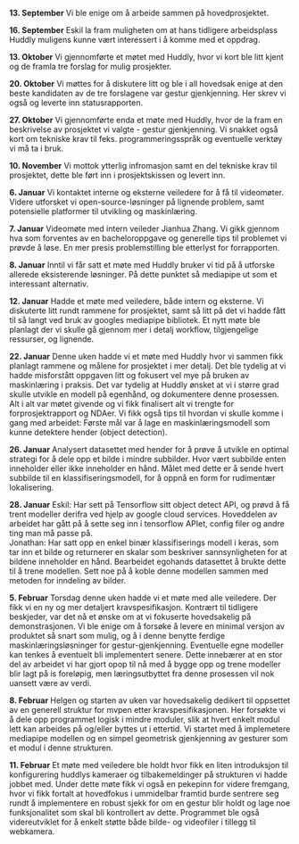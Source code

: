**13. September**
Vi ble enige om å arbeide sammen på hovedprosjektet.


**16. September**
Eskil la fram muligheten om at hans tidligere arbeidsplass Huddly muligens kunne vært interessert i å komme med et oppdrag.


**13. Oktober**
Vi gjennomførte et møtet med Huddly, hvor vi kort ble litt kjent og de framla tre forslag for mulig prosjekter.


**20. Oktober**
Vi møttes for å diskutere litt og ble i all hovedsak enige at den beste kandidaten av de tre forslagene var gestur gjenkjenning. Her skrev vi også og leverte inn statusrapporten.


**27. Oktober**
Vi gjennomførte enda et møte med Huddly, hvor de la fram en beskrivelse av prosjektet vi valgte - gestur gjenkjenning. Vi snakket også kort om tekniske krav til feks. programmeringsspråk og eventuelle verktøy vi må ta i bruk.

**10. November**
Vi mottok ytterlig infromasjon samt en del tekniske krav til prosjektet, dette ble ført inn i prosjektskissen og levert inn.

**6. Januar**
Vi kontaktet interne og eksterne veiledere for å få til videomøter. Videre utforsket vi open-source-løsninger på lignende problem, samt potensielle platformer til utvikling og maskinlæring.

**7. Januar**
Videomøte med intern veileder Jianhua Zhang. Vi gikk gjennom hva som forventes av en bacheloroppgave og generelle tips til problemet vi prøvde å løse. En mer presis problemstilling ble etterlyst for forrapporten.

**8. Januar**
Inntil vi får satt et møte med Huddly bruker vi tid på å utforske allerede eksisterende løsninger. På dette punktet så mediapipe ut som et interessant alternativ.

**12. Januar**
Hadde et møte med veiledere, både intern og eksterne. Vi diskuterte litt rundt rammene for prosjektet, samt så litt på det vi hadde fått til så langt ved bruk av googles mediapipe bibliotek. Et nytt møte ble planlagt der vi skulle gå gjennom mer i detalj workflow, tilgjengelige ressurser, og lignende.

**22. Januar**
Denne uken hadde vi et møte med Huddly hvor vi sammen fikk planlagt rammene og målene for prosjektet i mer detalj. Det ble tydelig at vi hadde misforstått oppgaven litt og fokusert vel mye på bruken av maskinlæring i praksis. Det var tydelig at Huddly ønsket at vi i større grad skulle utvikle en modell på egenhånd, og dokumentere denne prosessen. Alt i alt var møtet givende og vi fikk finalisert alt vi trengte for forprosjektrapport og NDAer. Vi fikk også tips til hvordan vi skulle komme i gang med arbeidet: Første mål var å lage en maskinlæringsmodell som kunne detektere hender (object detection).

**26. Januar**
Analysert datasettet med hender for å prøve å utvikle en optimal strategi for å dele opp et bilde i mindre subbilder. Hvor vært subbilde enten inneholder eller ikke inneholder en hånd. Målet med dette er å sende hvert subbilde til en klassifiseringsmodell, for å oppnå en form for rudimentær lokalisering.

**28. Januar**
Eskil: Har sett på Tensorflow sitt object detect API, og prøvd å få trent modeller derifra ved hjelp av google cloud services. Hoveddelen av arbeidet har gått på å sette seg inn i tensorflow APIet, config filer og andre ting man må passe på. \
Jonathan: Har satt opp en enkel binær klassifiserings modell i keras, som tar inn et bilde og returnerer en skalar som beskriver sannsynligheten for at bildene inneholder en hånd. Bearbeidet egohands datasettet å brukte dette til å trene modellen. Sett noe på å koble denne modellen sammen med metoden for inndeling av bilder.

**5. Februar**
Torsdag denne uken hadde vi et møte med alle veiledere. Der fikk vi en ny og mer detaljert kravspesifikasjon. Kontrært til tidligere beskjeder, var det nå et ønske  om at vi fokuserte hovedsakelig på demonstrasjonen. Vi ble enige om å forsøke å levere en minimal versjon av produktet så snart som mulig, og  å i denne  benytte ferdige maskinlæringsløsninger for gestur-gjenkjenning. Eventuelle egne modeller kan tenkes å eventuelt bli implementert senere. Dette innebærer at en stor del av arbeidet vi har gjort opop til nå med å bygge opp og trene modeller blir lagt på is foreløpig, men læringsutbyttet fra denne prosessen vil nok uansett være av verdi.

**8. Februar**
Helgen og starten av uken var hovedsakelig dedikert til oppsettet av en generell struktur for mvpen etter kravspesifikasjonen. Her forsøkte vi å dele opp programmet logisk i mindre moduler, slik at hvert enkelt modul lett kan arbeides på og/eller byttes ut i ettertid. Vi startet med å implemetere mediapipe modellen og en simpel geometrisk gjenkjenning av gesturer som et modul i denne strukturen.

**11. Februar**
Et møte med veiledere ble holdt hvor fikk en liten introduksjon til konfigurering huddlys kameraer og tilbakemeldinger på strukturen vi hadde jobbet med. Under dette møte fikk vi også en pekepinn for videre fremgang, hvor vi fikk fortalt at hovedfokus i ummidelbar framtid burde sentrere seg rundt å implementere en robust sjekk for om en gestur blir holdt og lage noe funksjonalitet som skal bli kontrollert av dette. Programmet ble også videreutviklet for å enkelt støtte både bilde- og videofiler i tillegg til webkamera.
